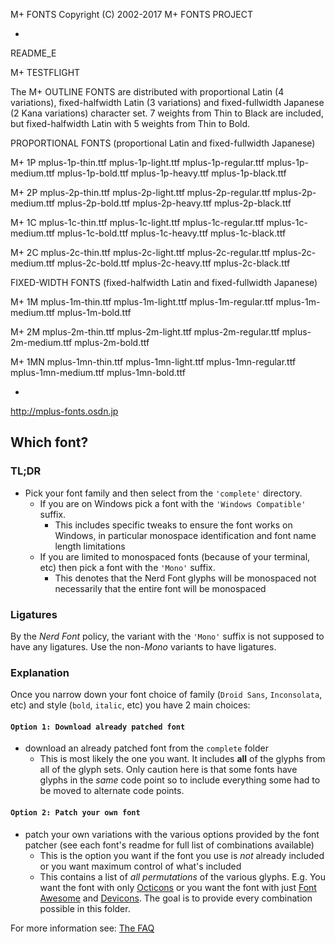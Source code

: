 M+ FONTS                                Copyright (C) 2002-2017 M+ FONTS PROJECT

-

README_E




M+ TESTFLIGHT

The M+ OUTLINE FONTS are distributed with proportional Latin (4 variations), fixed-halfwidth Latin (3 variations) and fixed-fullwidth Japanese (2 Kana variations) character set. 7 weights from Thin to Black are included, but fixed-halfwidth Latin with 5 weights from Thin to Bold.


PROPORTIONAL FONTS (proportional Latin and fixed-fullwidth Japanese)

M+ 1P     mplus-1p-thin.ttf
          mplus-1p-light.ttf
          mplus-1p-regular.ttf
          mplus-1p-medium.ttf
          mplus-1p-bold.ttf
          mplus-1p-heavy.ttf
          mplus-1p-black.ttf
          
M+ 2P     mplus-2p-thin.ttf
          mplus-2p-light.ttf
          mplus-2p-regular.ttf
          mplus-2p-medium.ttf
          mplus-2p-bold.ttf
          mplus-2p-heavy.ttf
          mplus-2p-black.ttf
          
M+ 1C     mplus-1c-thin.ttf
          mplus-1c-light.ttf
          mplus-1c-regular.ttf
          mplus-1c-medium.ttf
          mplus-1c-bold.ttf
          mplus-1c-heavy.ttf
          mplus-1c-black.ttf
          
M+ 2C     mplus-2c-thin.ttf
          mplus-2c-light.ttf
          mplus-2c-regular.ttf
          mplus-2c-medium.ttf
          mplus-2c-bold.ttf
          mplus-2c-heavy.ttf
          mplus-2c-black.ttf


FIXED-WIDTH FONTS (fixed-halfwidth Latin and fixed-fullwidth Japanese)

M+ 1M     mplus-1m-thin.ttf
          mplus-1m-light.ttf
          mplus-1m-regular.ttf
          mplus-1m-medium.ttf
          mplus-1m-bold.ttf
          
M+ 2M     mplus-2m-thin.ttf
          mplus-2m-light.ttf
          mplus-2m-regular.ttf
          mplus-2m-medium.ttf
          mplus-2m-bold.ttf

M+ 1MN    mplus-1mn-thin.ttf
          mplus-1mn-light.ttf
          mplus-1mn-regular.ttf
          mplus-1mn-medium.ttf
          mplus-1mn-bold.ttf

          


-

http://mplus-fonts.osdn.jp

## Which font?

### TL;DR

* Pick your font family and then select from the `'complete'` directory.
  * If you are on Windows pick a font with the `'Windows Compatible'` suffix.
    * This includes specific tweaks to ensure the font works on Windows, in particular monospace identification and font name length limitations
  * If you are limited to monospaced fonts (because of your terminal, etc) then pick a font with the `'Mono'` suffix.
    * This denotes that the Nerd Font glyphs will be monospaced not necessarily that the entire font will be monospaced

### Ligatures

By the *Nerd Font* policy, the variant with the `'Mono'` suffix is not supposed to have any ligatures.
Use the non-*Mono* variants to have ligatures.

### Explanation

Once you narrow down your font choice of family (`Droid Sans`, `Inconsolata`, etc) and style (`bold`, `italic`, etc) you have 2 main choices:

#### `Option 1: Download already patched font`

 * download an already patched font from the `complete` folder
   * This is most likely the one you want. It includes **all** of the glyphs from all of the glyph sets. Only caution here is that some fonts have glyphs in the _same_ code point so to include everything some had to be moved to alternate code points.

#### `Option 2: Patch your own font`

 * patch your own variations with the various options provided by the font patcher (see each font's readme for full list of combinations available)
   * This is the option you want if the font you use is _not_ already included or you want maximum control of what's included
   * This contains a list of _all permutations_ of the various glyphs. E.g. You want the font with only [Octicons][octicons] or you want the font with just [Font Awesome][font-awesome] and [Devicons][vorillaz-devicons]. The goal is to provide every combination possible in this folder.


For more information see: [The FAQ](https://github.com/ryanoasis/nerd-fonts/wiki/FAQ-and-Troubleshooting#which-font)


[vim-devicons]:https://github.com/ryanoasis/vim-devicons
[vorillaz-devicons]:https://vorillaz.github.io/devicons/
[font-awesome]:https://github.com/FortAwesome/Font-Awesome
[octicons]:https://github.com/primer/octicons
[gabrielelana-pomicons]:https://github.com/gabrielelana/pomicons
[Seti-UI]:https://atom.io/themes/seti-ui
[ryanoasis-powerline-extra-symbols]:https://github.com/ryanoasis/powerline-extra-symbols
[SIL-RFN]:http://scripts.sil.org/cms/scripts/page.php?item_id=OFL_web_fonts_and_RFNs#14cbfd4a

